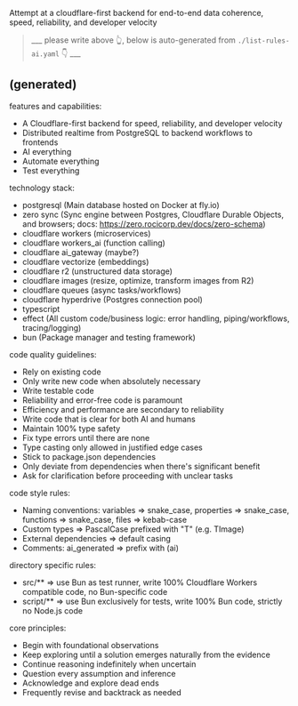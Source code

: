 Attempt at a cloudflare-first backend for end-to-end data coherence, speed, reliability, and developer velocity

> ___ please write above 👆, below is auto-generated from `./list-rules-ai.yaml` 👇 ___

## (generated)


features and capabilities:
  - A Cloudflare-first backend for speed, reliability, and developer velocity
  - Distributed realtime from PostgreSQL to backend workflows to frontends
  - AI everything
  - Automate everything
  - Test everything

technology stack:
  - postgresql (Main database hosted on Docker at fly.io)
  - zero sync (Sync engine between Postgres, Cloudflare Durable Objects, and browsers; docs: https://zero.rocicorp.dev/docs/zero-schema)
  - cloudflare workers (microservices)
  - cloudflare workers_ai (function calling)
  - cloudflare ai_gateway (maybe?)
  - cloudflare vectorize (embeddings)
  - cloudflare r2 (unstructured data storage)
  - cloudflare images (resize, optimize, transform images from R2)
  - cloudflare queues (async tasks/workflows)
  - cloudflare hyperdrive (Postgres connection pool)
  - typescript
  - effect (All custom code/business logic: error handling, piping/workflows, tracing/logging)
  - bun (Package manager and testing framework)

code quality guidelines:
  - Rely on existing code
  - Only write new code when absolutely necessary
  - Write testable code
  - Reliability and error-free code is paramount
  - Efficiency and performance are secondary to reliability
  - Write code that is clear for both AI and humans
  - Maintain 100% type safety
  - Fix type errors until there are none
  - Type casting only allowed in justified edge cases
  - Stick to package.json dependencies
  - Only deviate from dependencies when there's significant benefit
  - Ask for clarification before proceeding with unclear tasks

code style rules:
  - Naming conventions: variables => snake_case, properties => snake_case, functions => snake_case, files => kebab-case
  - Custom types => PascalCase prefixed with "T" (e.g. TImage)
  - External dependencies => default casing
  - Comments: ai_generated => prefix with (ai)

directory specific rules:
  - src/** => use Bun as test runner, write 100% Cloudflare Workers compatible code, no Bun-specific code
  - script/** => use Bun exclusively for tests, write 100% Bun code, strictly no Node.js code

core principles:
  - Begin with foundational observations
  - Keep exploring until a solution emerges naturally from the evidence
  - Continue reasoning indefinitely when uncertain
  - Question every assumption and inference
  - Acknowledge and explore dead ends
  - Frequently revise and backtrack as needed
